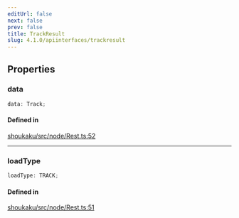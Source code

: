 ```yaml
---
editUrl: false
next: false
prev: false
title: TrackResult
slug: 4.1.0/apiinterfaces/trackresult
---
```


## Properties

<a id="data" name="data" />

### data

```ts
data: Track;
```

#### Defined in

[shoukaku/src/node/Rest.ts:52](https://github.com/shipgirlproject/shoukaku/blob/30762f5af6c7b4176e69ee96fa39bc204a7cff21/src/node/Rest.ts#L52)

***

<a id="loadtype" name="loadtype" />

### loadType

```ts
loadType: TRACK;
```

#### Defined in

[shoukaku/src/node/Rest.ts:51](https://github.com/shipgirlproject/shoukaku/blob/30762f5af6c7b4176e69ee96fa39bc204a7cff21/src/node/Rest.ts#L51)
